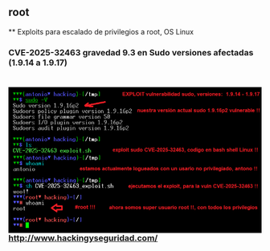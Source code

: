 ## root

** Exploits para escalado de privilegios a root, OS Linux

### CVE-2025-32463 gravedad 9.3 en Sudo versiones afectadas (1.9.14 a 1.9.17)
#
<img style="float:left" alt="CVE-2025-32463 sudo elevacion de privilegios a root" src="https://github.com/hackingyseguridad/root/blob/master/CVE-2025-32463.png">



### http://www.hackingyseguridad.com/


